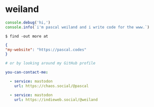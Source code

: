 # weiland

```js
console.debug('hi,')
console.info(`i'm pascal weiland and i write code for the www.`)
```

    $ find -out more at

```json
{
"my-website": "https://pascal.codes"
}
```

```bash
# or by looking around my GitHub profile
```

```yaml
you-can-contact-me:

  - service: mastodon
    url: https://chaos.social/@pascal

  - service: mastodon
    url: https://indieweb.social/@weiland
```
